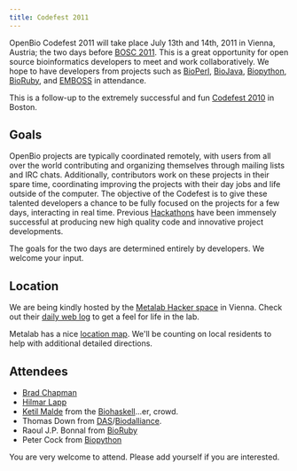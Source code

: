 ```yaml
---
title: Codefest 2011
---
```


OpenBio Codefest 2011 will take place July 13th and 14th, 2011 in
Vienna, Austria; the two days before [BOSC 2011](BOSC_2011 "wikilink").
This is a great opportunity for open source bioinformatics developers to
meet and work collaboratively. We hope to have developers from projects
such as [BioPerl](http://bioperl.org),
[BioJava](http://www.biojava.org), [Biopython](http://biopython.org),
[BioRuby](http://www.bioruby.org), and [EMBOSS](http://www.emboss.org)
in attendance.

This is a follow-up to the extremely successful and fun [Codefest
2010](Codefest_2010 "wikilink") in Boston.

Goals
-----

OpenBio projects are typically coordinated remotely, with users from all
over the world contributing and organizing themselves through mailing
lists and IRC chats. Additionally, contributors work on these projects
in their spare time, coordinating improving the projects with their day
jobs and life outside of the computer. The objective of the Codefest is
to give these talented developers a chance to be fully focused on the
projects for a few days, interacting in real time. Previous
[Hackathons](http://www.open-bio.org/wiki/Hackathon) have been immensely
successful at producing new high quality code and innovative project
developments.

The goals for the two days are determined entirely by developers. We
welcome your input.

Location
--------

We are being kindly hosted by the [Metalab Hacker
space](http://metalab.at/wiki/English) in Vienna. Check out their [daily
web log](http://log.metalab.at/) to get a feel for life in the lab.

Metalab has a nice [location map](http://metalab.at/wiki/Lage). We'll be
counting on local residents to help with additional detailed directions.

Attendees
---------

-   [Brad Chapman](http://bcbio.wordpress.com/)
-   [ Hilmar Lapp](User:Lapp "wikilink")
-   [Ketil Malde](http://blog.malde.org/) from the
    [Biohaskell](http://biohaskell.org)...er, crowd.
-   Thomas Down from
    [DAS](http://biodas.org/)/[Biodalliance](http://www.biodalliance.org/).
-   Raoul J.P. Bonnal from [BioRuby](http://bioruby.org)
-   Peter Cock from [Biopython](http://biopyton.org)

You are very welcome to attend. Please add yourself if you are
interested.
